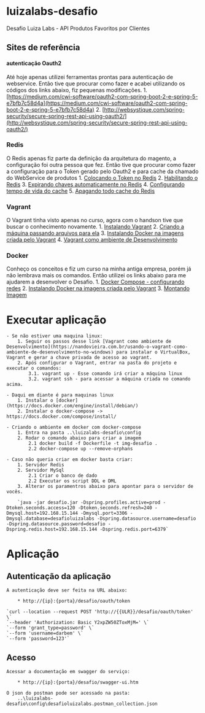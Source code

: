 # luizalabs-desafio
Desafio Luiza Labs - API Produtos Favoritos por Clientes

## Sites de referência 

#### autenticação Oauth2
Até hoje apenas utilizei ferramentas prontas para autenticação de webservice. Então tive que procurar como fazer e acabei utilizando os códigos dos links abaixo, fiz pequenas modificações.
	1. [https://medium.com/cwi-software/oauth2-com-spring-boot-2-e-spring-5-e7bfb7c58d4a](https://medium.com/cwi-software/oauth2-com-spring-boot-2-e-spring-5-e7bfb7c58d4a)
	2. [http://websystique.com/spring-security/secure-spring-rest-api-using-oauth2/](http://websystique.com/spring-security/secure-spring-rest-api-using-oauth2/)

### Redis
O Redis apenas fiz parte da definição da arquitetura do magento, a configuração foi outra pessoa que fez. Então tive que procurar como fazer a configuração para o Token gerado pelo Oauth2 e para cache da chamado do WebService de produtos
	1. [Colocando o Token no Redis](https://medium.com/@erangadulshan.14/replace-inmemory-token-store-with-a-persistent-one-in-spring-boot-oauth2-c00a4c35f90f)
	2. [Habilitando o Redis](https://www.rimon.xyz/2019/04/redis-as-token-store-spring-boot-oauth2/)
	3. [Expirando chaves automaticamente no Redis](https://medium.com/@prog.tiago/expirando-chaves-automaticamente-no-redis-726d038560b2)
	4. [Configurando tempo de vida do cache](https://cursos.alura.com.br/forum/topico-invalidar-o-cache-por-tempo-e-nao-por-cacheevict-91914)
	5. [Apagando todo cache do Redis](https://dev.to/sr2ds/apagando-o-cache-do-redis-37b7)

### Vagrant
O Vagrant tinha visto apenas no curso, agora com o handson tive que buscar o conhecimento novamente.
	1. [Instalando Vagrant](https://www.vagrantup.com/)
	2. [Criando a máquina passando arquivos para ela](https://www.vagrantup.com/docs/provisioning/file.html)
	3. [Instalando Docker na imagens criada pelo Vagrant](https://docs.docker.com/engine/install/debian/)
	4. [Vagrant como ambiente de Desenvolvimento](https://nandovieira.com.br/usando-o-vagrant-como-ambiente-de-desenvolvimento-no-windows)

### Docker
Conheço os conceitos e fiz um curso na minha antiga empresa, porém já não lembrava mais os comandos. Então utilizei os links abaixo para me ajudarem a desenvolver o Desafio.
	1. [Docker Compose - configurando redes](https://docs.docker.com/compose/networking/)
	2. [Instalando Docker na imagens criada pelo Vagrant](https://docs.docker.com/engine/install/debian/)
	3. [Montando Imagem](https://dzone.com/articles/all-about-hibernate-manytomany-association)

# Executar aplicação

	- Se não estiver uma maquina linux:
		1. Seguir os passos desse link [Vagrant como ambiente de Desenvolvimento](https://nandovieira.com.br/usando-o-vagrant-como-ambiente-de-desenvolvimento-no-windows) para instalar o VirtualBox, Vagrant e gerar a chave privada de acesso ao vagrant.
		2. Após configurar o Vagrant, entrar na pasta do projeto e executar o comandos:
			3.1. vagrant up - Esse comando irá criar a máquina linux
			3.2. vagrant ssh - para acessar a máquina criada no comando acima.
	
	- Daqui em diante é para maquinas linux
		1. Instalar o [docker](https://docs.docker.com/engine/install/debian/)
		2. Instalar o docker-compose -> https://docs.docker.com/compose/install/
	
	- Criando o ambiente em docker com docker-compose
		1. Entra na pasta ..\luizalabs-desafio\config
		2. Rodar o comando abaixo para criar a imagem
			2.1 docker build -f Dockerfile -t img-desafio .
			2.2 docker-compose up --remove-orphans
	
	- Caso não queria criar em docker basta criar:
		1. Servidor Redis
		2. Servidor MySql	
			2.1 Criar o banco de dado
			2.2 Executar os script DDL e DML
		3. Alterar os paramentros abaixo para apontar para o servidor de vocês.
		
		`java -jar desafio.jar -Dspring.profiles.active=prod -Dtoken.seconds.access=120 -Dtoken.seconds.refresh=240 -Dmysql.host=192.168.15.144 -Dmysql.port=3306 -Dmysql.database=desafioluizalabs -Dspring.datasource.username=desafio -Dspring.datasource.password=desafio -Dspring.redis.host=192.168.15.144 -Dspring.redis.port=6379`
	
# Aplicação

## Autenticação da aplicação

	A autenticação deve ser feita na URL abaixo:
	
		* http://{ip}:{porta}/desafio/oauth/token
	
	`curl --location --request POST 'http://{{ULR}}/desafio/oauth/token' \`
	`--header 'Authorization: Basic Y2xpZW50ZToxMjM=' \`
	`--form 'grant_type=password' \`
	`--form 'username=darbem' \`
	`--form 'password=123'`

## Acesso 

	Acessar a documentação em swagger do serviço:

		* http://{ip}:{porta}/desafio/swagger-ui.htm

	O json do postman pode ser acessado na pasta:
		..\luizalabs-desafio\config\desafioluizalabs.postman_collection.json
	
	
	
	